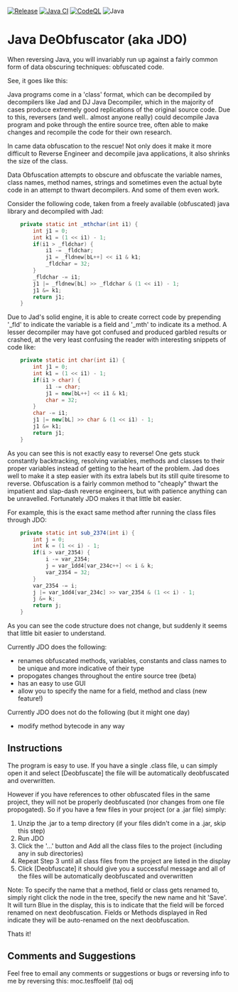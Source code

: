 [![Release](https://jitpack.io/v/umjammer/vavi-apps-jdo.svg)](https://jitpack.io/#umjammer/vavi-apps-jdo)
[![Java CI](https://github.com/umjammer/vavi-apps-jdo/actions/workflows/maven.yml/badge.svg)](https://github.com/umjammer/vavi-apps-jdo/actions/workflows/maven.yml)
[![CodeQL](https://github.com/umjammer/vavi-apps-jdo/actions/workflows/codeql.yml/badge.svg)](https://github.com/umjammer/vavi-apps-jdo/actions/workflows/codeql.yml)
![Java](https://img.shields.io/badge/Java-17-b07219)

# Java DeObfuscator (aka JDO)

When reversing Java, you will invariably run up against a fairly common form of data obscuring techniques: obfuscated code.

See, it goes like this:

Java programs come in a 'class' format, which can be decompiled by decompilers like Jad and DJ Java Decompiler, which in the majority of cases produce extremely good replications of the original source code. Due to this, reversers (and well.. almost anyone really) could decompile Java program and poke through the entire source tree, often able to make changes and recompile the code for their own research.

In came data obfuscation to the rescue! Not only does it make it more difficult to Reverse Engineer and decompile java applications, it also shrinks the size of the class.

Data Obfuscation attempts to obscure and obfuscate the variable names, class names, method names, strings and sometimes even the actual byte code in an attempt to thwart decompilers. And some of them even work.

Consider the following code, taken from a freely available (obfuscated) java library and decompiled with Jad:

```java
    private static int _mthchar(int i1) {
        int j1 = 0;
        int k1 = (1 << i1) - 1;
        if(i1 > _fldchar) {
            i1 -= _fldchar;
            j1 = _fldnew[bL++] << i1 & k1;
            _fldchar = 32;
        }
        _fldchar -= i1;
        j1 |= _fldnew[bL] >> _fldchar & (1 << i1) - 1;
        j1 &= k1;
        return j1;
    }
```
  
Due to Jad's solid engine, it is able to create correct code by prepending '_fld' to indicate the variable is a field and '_mth' to indicate its a method. A lesser decompiler may have got confused and produced garbled results or crashed, at the very least confusing the reader with interesting snippets of code like:

```java
    private static int char(int i1) {
        int j1 = 0;
        int k1 = (1 << i1) - 1;
        if(i1 > char) {
            i1 -= char;
            j1 = new[bL++] << i1 & k1;
            char = 32;
        }
        char -= i1;
        j1 |= new[bL] >> char & (1 << i1) - 1;
        j1 &= k1;
        return j1;
    }
```

As you can see this is not exactly easy to reverse! One gets stuck constantly backtracking, resolving variables, methods and classes to their proper variables instead of getting to the heart of the problem. Jad does well to make it a step easier with its extra labels but its still quite tiresome to reverse. Obfuscation is a fairly common method to "cheaply" thwart the impatient and slap-dash reverse engineers, but with patience anything can be unravelled. Fortunately JDO makes it that little bit easier.

For example, this is the exact same method after running the class files through JDO: 

```java
    private static int sub_2374(int i) {
        int j = 0;
        int k = (1 << i) - 1;
        if(i > var_2354) {
            i -= var_2354;
            j = var_1dd4[var_234c++] << i & k;
            var_2354 = 32;
        }
        var_2354 -= i;
        j |= var_1dd4[var_234c] >> var_2354 & (1 << i) - 1;
        j &= k;
        return j;
    }
```

As you can see the code structure does not change, but suddenly it seems that little bit easier to understand.

Currently JDO does the following:
- renames obfuscated methods, variables, constants and class names to be unique and more indicative of their type
- propogates changes throughout the entire source tree (beta)
- has an easy to use GUI
- allow you to specify the name for a field, method and class (new feature!)

Currently JDO does not do the following (but it might one day)
- modify method bytecode in any way

## Instructions

The program is easy to use. If you have a single .class file, u can simply open it and select [Deobfuscate] the file will be automatically deobfuscated and overwritten.

However if you have references to other obfuscated files in the same project, they will not be properly deobfuscated (nor changes from one file propogated). So if you have a few files in your project (or a .jar file) simply:

1. Unzip the .jar to a temp directory (if your files didn't come in a .jar, skip this step)
2. Run JDO
3. Click the '...' button and Add all the class files to the project (including any in sub directories) 
4. Repeat Step 3 until all class files from the project are listed in the display
5. Click [Deobfuscate] it should give you a successful message and all of the files will be automatically deobfuscated and overwritten

Note: To specify the name that a method, field or class gets renamed to, simply right click the node in the tree, specify the new name and hit 'Save'. It will turn Blue in the display, this is to indicate that the field will be forced renamed on next deobfuscation. Fields or Methods displayed in Red indicate they will be auto-renamed on the next deobfuscation.

Thats it!

## Comments and Suggestions

Feel free to email any comments or suggestions or bugs or reversing info to me by reversing this:
moc.tesffoelif (ta) odj

